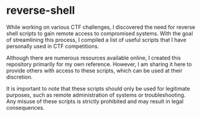 # reverse-shell

While working on various CTF challenges, I discovered the need for reverse shell scripts to gain remote access to compromised systems.
With the goal of streamlining this process, I compiled a list of useful scripts that I have personally used in CTF competitions.

Although there are numerous resources available online, I created this repository primarily for my own reference.
However, I am sharing it here to provide others with access to these scripts, which can be used at their discretion.

It is important to note that these scripts should only be used for legitimate purposes, such as remote administration of systems or troubleshooting.
Any misuse of these scripts is strictly prohibited and may result in legal consequences.
